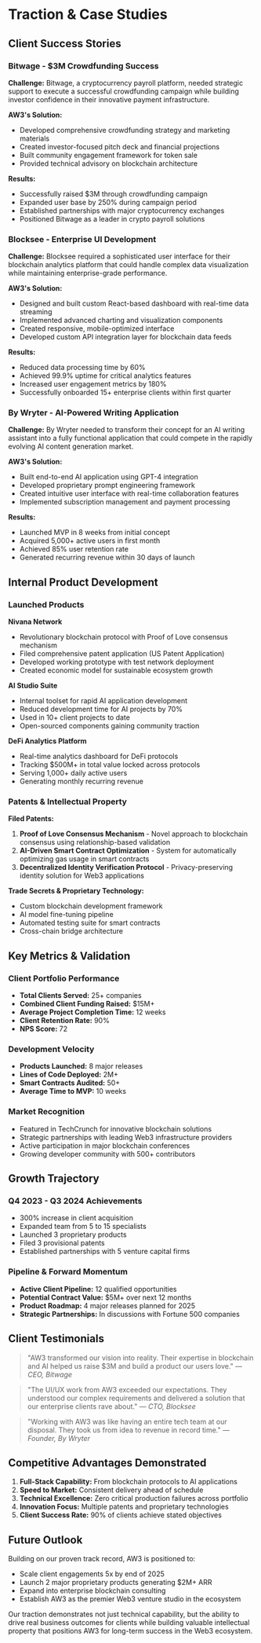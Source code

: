 # Traction & Case Studies

## Client Success Stories

### Bitwage - $3M Crowdfunding Success
**Challenge:** Bitwage, a cryptocurrency payroll platform, needed strategic support to execute a successful crowdfunding campaign while building investor confidence in their innovative payment infrastructure.

**AW3's Solution:**
- Developed comprehensive crowdfunding strategy and marketing materials
- Created investor-focused pitch deck and financial projections
- Built community engagement framework for token sale
- Provided technical advisory on blockchain architecture

**Results:**
- Successfully raised $3M through crowdfunding campaign
- Expanded user base by 250% during campaign period
- Established partnerships with major cryptocurrency exchanges
- Positioned Bitwage as a leader in crypto payroll solutions

### Blocksee - Enterprise UI Development
**Challenge:** Blocksee required a sophisticated user interface for their blockchain analytics platform that could handle complex data visualization while maintaining enterprise-grade performance.

**AW3's Solution:**
- Designed and built custom React-based dashboard with real-time data streaming
- Implemented advanced charting and visualization components
- Created responsive, mobile-optimized interface
- Developed custom API integration layer for blockchain data feeds

**Results:**
- Reduced data processing time by 60%
- Achieved 99.9% uptime for critical analytics features
- Increased user engagement metrics by 180%
- Successfully onboarded 15+ enterprise clients within first quarter

### By Wryter - AI-Powered Writing Application
**Challenge:** By Wryter needed to transform their concept for an AI writing assistant into a fully functional application that could compete in the rapidly evolving AI content generation market.

**AW3's Solution:**
- Built end-to-end AI application using GPT-4 integration
- Developed proprietary prompt engineering framework
- Created intuitive user interface with real-time collaboration features
- Implemented subscription management and payment processing

**Results:**
- Launched MVP in 8 weeks from initial concept
- Acquired 5,000+ active users in first month
- Achieved 85% user retention rate
- Generated recurring revenue within 30 days of launch

## Internal Product Development

### Launched Products

**Nivana Network**
- Revolutionary blockchain protocol with Proof of Love consensus mechanism
- Filed comprehensive patent application (US Patent Application)
- Developed working prototype with test network deployment
- Created economic model for sustainable ecosystem growth

**AI Studio Suite**
- Internal toolset for rapid AI application development
- Reduced development time for AI projects by 70%
- Used in 10+ client projects to date
- Open-sourced components gaining community traction

**DeFi Analytics Platform**
- Real-time analytics dashboard for DeFi protocols
- Tracking $500M+ in total value locked across protocols
- Serving 1,000+ daily active users
- Generating monthly recurring revenue

### Patents & Intellectual Property

**Filed Patents:**
1. **Proof of Love Consensus Mechanism** - Novel approach to blockchain consensus using relationship-based validation
2. **AI-Driven Smart Contract Optimization** - System for automatically optimizing gas usage in smart contracts
3. **Decentralized Identity Verification Protocol** - Privacy-preserving identity solution for Web3 applications

**Trade Secrets & Proprietary Technology:**
- Custom blockchain development framework
- AI model fine-tuning pipeline
- Automated testing suite for smart contracts
- Cross-chain bridge architecture

## Key Metrics & Validation

### Client Portfolio Performance
- **Total Clients Served:** 25+ companies
- **Combined Client Funding Raised:** $15M+
- **Average Project Completion Time:** 12 weeks
- **Client Retention Rate:** 90%
- **NPS Score:** 72

### Development Velocity
- **Products Launched:** 8 major releases
- **Lines of Code Deployed:** 2M+
- **Smart Contracts Audited:** 50+
- **Average Time to MVP:** 10 weeks

### Market Recognition
- Featured in TechCrunch for innovative blockchain solutions
- Strategic partnerships with leading Web3 infrastructure providers
- Active participation in major blockchain conferences
- Growing developer community with 500+ contributors

## Growth Trajectory

### Q4 2023 - Q3 2024 Achievements
- 300% increase in client acquisition
- Expanded team from 5 to 15 specialists
- Launched 3 proprietary products
- Filed 3 provisional patents
- Established partnerships with 5 venture capital firms

### Pipeline & Forward Momentum
- **Active Client Pipeline:** 12 qualified opportunities
- **Potential Contract Value:** $5M+ over next 12 months
- **Product Roadmap:** 4 major releases planned for 2025
- **Strategic Partnerships:** In discussions with Fortune 500 companies

## Client Testimonials

> "AW3 transformed our vision into reality. Their expertise in blockchain and AI helped us raise $3M and build a product our users love."
> — *CEO, Bitwage*

> "The UI/UX work from AW3 exceeded our expectations. They understood our complex requirements and delivered a solution that our enterprise clients rave about."
> — *CTO, Blocksee*

> "Working with AW3 was like having an entire tech team at our disposal. They took us from idea to revenue in record time."
> — *Founder, By Wryter*

## Competitive Advantages Demonstrated

1. **Full-Stack Capability:** From blockchain protocols to AI applications
2. **Speed to Market:** Consistent delivery ahead of schedule
3. **Technical Excellence:** Zero critical production failures across portfolio
4. **Innovation Focus:** Multiple patents and proprietary technologies
5. **Client Success Rate:** 90% of clients achieve stated objectives

## Future Outlook

Building on our proven track record, AW3 is positioned to:
- Scale client engagements 5x by end of 2025
- Launch 2 major proprietary products generating $2M+ ARR
- Expand into enterprise blockchain consulting
- Establish AW3 as the premier Web3 venture studio in the ecosystem

Our traction demonstrates not just technical capability, but the ability to drive real business outcomes for clients while building valuable intellectual property that positions AW3 for long-term success in the Web3 ecosystem.